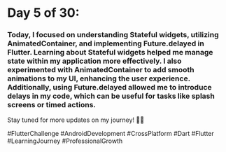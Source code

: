 # Day 5 of 30:
### Today, I focused on understanding Stateful widgets, utilizing AnimatedContainer, and implementing Future.delayed in Flutter. Learning about Stateful widgets helped me manage state within my application more effectively. I also experimented with AnimatedContainer to add smooth animations to my UI, enhancing the user experience. Additionally, using Future.delayed allowed me to introduce delays in my code, which can be useful for tasks like splash screens or timed actions.

Stay tuned for more updates on my journey! 🚀📱

#FlutterChallenge #AndroidDevelopment #CrossPlatform #Dart #Flutter #LearningJourney #ProfessionalGrowth
